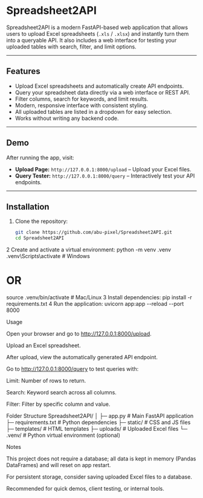 # Spreadsheet2API

Spreadsheet2API is a modern FastAPI-based web application that allows users to upload Excel spreadsheets (`.xls` / `.xlsx`) and instantly turn them into a queryable API. It also includes a web interface for testing your uploaded tables with search, filter, and limit options.

---

## Features

- Upload Excel spreadsheets and automatically create API endpoints.
- Query your spreadsheet data directly via a web interface or REST API.
- Filter columns, search for keywords, and limit results.
- Modern, responsive interface with consistent styling.
- All uploaded tables are listed in a dropdown for easy selection.
- Works without writing any backend code.

---

## Demo

After running the app, visit:

- **Upload Page:** `http://127.0.0.1:8000/upload` – Upload your Excel files.
- **Query Tester:** `http://127.0.0.1:8000/query` – Interactively test your API endpoints.

---

## Installation

1. Clone the repository:

   ```bash
   git clone https://github.com/abu-pixel/Spreadsheet2API.git
   cd Spreadsheet2API
2 Create and activate a virtual environment:
python -m venv .venv
.venv\Scripts\activate   # Windows
# OR
source .venv/bin/activate  # Mac/Linux
3 Install dependencies:
pip install -r requirements.txt
4 Run the application:
uvicorn app:app --reload --port 8000


Usage

Open your browser and go to http://127.0.0.1:8000/upload.

Upload an Excel spreadsheet.

After upload, view the automatically generated API endpoint.

Go to http://127.0.0.1:8000/query to test queries with:

Limit: Number of rows to return.

Search: Keyword search across all columns.

Filter: Filter by specific column and value.

Folder Structure
Spreadsheet2API/
│
├─ app.py               # Main FastAPI application
├─ requirements.txt     # Python dependencies
├─ static/              # CSS and JS files
├─ templates/           # HTML templates
├─ uploads/             # Uploaded Excel files
└─ .venv/               # Python virtual environment (optional)

Notes

This project does not require a database; all data is kept in memory (Pandas DataFrames) and will reset on app restart.

For persistent storage, consider saving uploaded Excel files to a database.

Recommended for quick demos, client testing, or internal tools.
